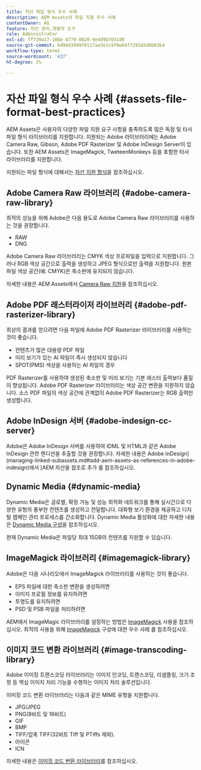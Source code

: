 ```yaml
---
title: 자산 파일 형식 우수 사례
description: AEM Assets의 파일 지원 우수 사례
contentOwner: AG
feature: 자산 관리,개발자 도구
role: Administrator
exl-id: ff739a17-188e-4779-8820-9e4d9b7031d0
source-git-commit: bd94d3949f0117aa3e1c9f0e84f7293a5d6b03b4
workflow-type: tm+mt
source-wordcount: '437'
ht-degree: 2%

---
```


# 자산 파일 형식 우수 사례 {#assets-file-format-best-practices}

AEM Assets은 사용자의 다양한 파일 지원 요구 사항을 충족하도록 많은 독점 및 타사 파일 형식 라이브러리를 지원합니다. 지원되는 Adobe 라이브러리에는 Adobe Camera Raw, Gibson, Adobe PDF Rasterizer 및 Adobe InDesign Server이 있습니다. 또한 AEM Assets은 ImageMagick, TweteenMonkeys 등을 포함한 타사 라이브러리를 지원합니다.

지원되는 파일 형식에 대해서는 [자산 지원 형식](assets-formats.md)을 참조하십시오.

## Adobe Camera Raw 라이브러리 {#adobe-camera-raw-library}

최적의 성능을 위해 Adobe은 다음 용도로 Adobe Camera Raw 라이브러리를 사용하는 것을 권장합니다.

* RAW
* DNG

Adobe Camera Raw 라이브러리는 CMYK 색상 프로파일을 입력으로 지원합니다. 그러나 RGB 색상 공간으로 출력을 생성하고 JPEG 형식으로만 출력을 지원합니다. 원본 파일 색상 공간(예: CMYK)은 축소판에 유지되지 않습니다.

자세한 내용은 AEM Assets에서 [Camera Raw 지원](camera-raw.md)을 참조하십시오.

## Adobe PDF 래스터라이저 라이브러리 {#adobe-pdf-rasterizer-library}

최상의 결과를 얻으려면 다음 파일에 Adobe PDF Rasterizer 라이브러리를 사용하는 것이 좋습니다.

* 컨텐츠가 많은 대용량 PDF 파일
* 미리 보기가 있는 AI 파일이 즉시 생성되지 않습니다
* SPOT(PMS) 색상을 사용하는 AI 파일의 경우

PDF Rasterizer를 사용하여 생성된 축소판 및 미리 보기는 기본 래스터 출력보다 품질이 향상됩니다. Adobe PDF Rasterizer 라이브러리는 색상 공간 변환을 지원하지 않습니다. 소스 PDF 파일의 색상 공간에 관계없이 Adobe PDF Rasterizer는 RGB 출력만 생성합니다.

## Adobe InDesign 서버 {#adobe-indesign-cc-server}

Adobe은 Adobe InDesign 서버를 사용하여 IDML 및 HTML과 같은 Adobe InDesign 관련 렌디션을 추출할 것을 권장합니다. 자세한 내용은 Adobe InDesign](managing-linked-subassets.md#add-aem-assets-as-references-in-adobe-indesign)에서 [AEM 자산을 참조로 추가 를 참조하십시오.

## Dynamic Media  {#dynamic-media}

Dynamic Media은 글로벌, 확장 가능 및 성능 최적화 네트워크를 통해 실시간으로 다양한 유형의 풍부한 컨텐츠를 생성하고 전달합니다. 대화형 보기 환경을 제공하고 디지털 캠페인 관리 프로세스를 간소화합니다. Dynamic Media 활성화에 대한 자세한 내용은 [Dynamic Media 구성](config-dynamic.md)을 참조하십시오.

현재 Dynamic Media은 파일당 최대 15GB의 컨텐츠를 지원할 수 있습니다.

## ImageMagick 라이브러리 {#imagemagick-library}

Adobe은 다음 시나리오에서 ImageMagick 라이브러리를 사용하는 것이 좋습니다.

* EPS 파일에 대한 축소판 변환을 생성하려면
* 이미지 프로필 정보를 유지하려면
* 투명도를 유지하려면
* PSD 및 PSB 파일을 처리하려면

AEM에서 ImageMagic 라이브러리를 설정하는 방법은 [ImageMagick](media-handlers.md#an-example-using-imagemagick) 사용을 참조하십시오. 최적의 사용을 위해 [ImageMagick](best-practices-for-imagemagick.md) 구성에 대한 우수 사례 를 참조하십시오.

## 이미지 코드 변환 라이브러리 {#image-transcoding-library}

Adobe 이미징 트랜스코딩 라이브러리는 이미지 인코딩, 트랜스코딩, 리샘플링, 크기 조정 등 핵심 이미지 처리 기능을 수행하는 이미지 처리 솔루션입니다.

이미징 코드 변환 라이브러리는 다음과 같은 MIME 유형을 지원합니다.

* JPG/JPEG
* PNG(8비트 및 16비트)
* GIF
* BMP
* TIFF/압축 TIFF(32비트 Tiff 및 PTiffs 제외).
* 아이콘
* ICN

자세한 내용은 [이미징 코드 변환 라이브러리](imaging-transcoding-library.md)를 참조하십시오.
